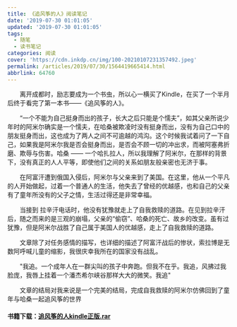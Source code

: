 ```yaml
---
title: 《追风筝的人》阅读笔记
date: '2019-07-30 01:01:05'
updated: '2019-07-30 01:01:05'
tags:
  - 随笔
  - 读书笔记
categories: 阅读
cover: 'https://cdn.inkdp.cn/img/100-20210107231357492.jpeg'
permalink: /articles/2019/07/30/1564419665414.html
abbrlink: 64760
---
```

&emsp;&emsp;离开成都时，励志要成为一个书虫，所以心一横买了Kindle，在买了一个半月后终于看完了第一本书——《追风筝的人》。

&emsp;&emsp;“一个不能为自己挺身而出的孩子，长大之后只能是个懦夫”，如其父亲所说少年时的阿米尔确实是一个懦夫，在哈桑被欺凌时没有挺身而出，没有为自己口中的朋友挺身而出，这也成为了两人之间不可逾越的鸿沟。这个时候我试着问了一下自己，如果我是阿米尔我是否会挺身而出，是否会不顾一切的冲出求，而被阿塞弗折磨、欺辱与伤害。哈桑 —— 一个哈扎拉人，所以我理解了阿米尔，在那样的背景下，没有真正的人人平等，即使他们之间的关系如朋友般亲密也无济于事。

&emsp;&emsp;在阿富汗遭到俄国入侵后，阿米尔与父亲来到了美国。在这里，他从一个平凡的人开始做起，过着一个普通人的生活，他失去了曾经的优越感，也和自己的父亲有了童年所没有的父子之情，生活过得还是非常幸福。

&emsp;&emsp;当接到 拉辛汗电话时，他没有犹豫就走上了自我救赎的道路。在见到拉辛汗后，随之而来的是三观的崩塌，父亲的“偷窃”、哈桑的死亡、故乡的改变。虽有过犹豫，但是阿米尔战胜了自己属于美国人的优越感，走上了自我救赎的道路。

&emsp;&emsp;文章除了对任务感情的描写，也详细的描述了阿富汗战后的惨状，索拉博是无数阿呼喊儿童的缩影，我很庆幸我所在的国家没有战乱。

&emsp;&emsp;"我追。一个成年人在一群尖叫的孩子中奔跑。但我不在乎。我追，风拂过我脸庞，我唇上挂着一个潘杰希尔峡谷那样大大的微笑。我追"

&emsp;&emsp;文章的结局对我来说是一个完美的结局，完成自我救赎的阿米尔仿佛回到了童年与哈桑一起追风筝的世界


#### 书籍下载：[追风筝的人kindle正版.rar](https://cdn.jsdelivr.net/gh/inkdp/CDN@master/other/%E8%BF%BD%E9%A3%8E%E7%AD%9D%E7%9A%84%E4%BA%BAkindle%E6%AD%A3%E7%89%88-145b724e.rar)
